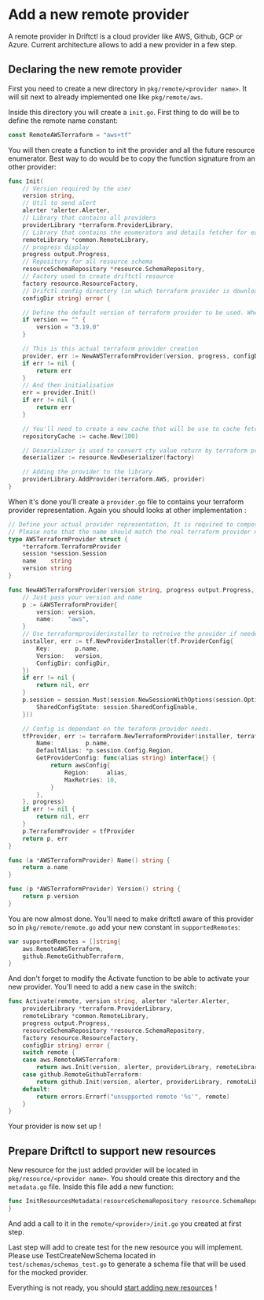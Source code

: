 # Add a new remote provider

A remote provider in Driftctl is a cloud provider like AWS, Github, GCP or Azure.
Current architecture allows to add a new provider in a few step.

## Declaring the new remote provider
First you need to create a new directory in `pkg/remote/<provider name>`. It will sit next to already implemented one like `pkg/remote/aws`.

Inside this directory you will create a `init.go`. First thing to do will be to define the remote name constant:
```go
const RemoteAWSTerraform = "aws+tf"
```

You will then create a function to init the provider and all the future resource enumerator. Best way to do would be to copy the function signature from an other provider:
```go
func Init(
	// Version required by the user
	version string,
	// Util to send alert
	alerter *alerter.Alerter,
	// Library that contains all providers
	providerLibrary *terraform.ProviderLibrary,
	// Library that contains the enumerators and details fetcher for each supported resources
	remoteLibrary *common.RemoteLibrary,
	// progress display
	progress output.Progress,
	// Repository for all resource schema
	resourceSchemaRepository *resource.SchemaRepository,
	// Factory used to create driftctl resource
	factory resource.ResourceFactory,
	// Drifctl config directory (in which terraform provider is downloaded)
	configDir string) error {

	// Define the default version of terraform provider to be used. When the user does not require a specific one
	if version == "" {
		version = "3.19.0"
	}

	// This is this actual terraform provider creation
	provider, err := NewAWSTerraformProvider(version, progress, configDir)
	if err != nil {
		return err
	}
	// And then initialisation
	err = provider.Init()
	if err != nil {
		return err
	}

	// You'll need to create a new cache that will be use to cache fetched resources lists
	repositoryCache := cache.New(100)

	// Deserializer is used to convert cty value return by terraform provider to driftctl AbstactResource
    deserializer := resource.NewDeserializer(factory)

    // Adding the provider to the library
    providerLibrary.AddProvider(terraform.AWS, provider)
}
```

When it's done you'll create a `provider.go` file to contains your terraform provider representation. Again you should looks at other implementation :
```go
// Define your actual provider representation, It is required to compose with terraform.TerraformProvider and to have a name and a version
// Please note that the name should match the real terraform provider name.
type AWSTerraformProvider struct {
	*terraform.TerraformProvider
	session *session.Session
	name    string
	version string
}

func NewAWSTerraformProvider(version string, progress output.Progress, configDir string) (*AWSTerraformProvider, error) {
	// Just pass your version and name
	p := &AWSTerraformProvider{
		version: version,
		name:    "aws",
	}
	// Use terraformproviderinstaller to retreive the provider if needed
	installer, err := tf.NewProviderInstaller(tf.ProviderConfig{
		Key:       p.name,
		Version:   version,
		ConfigDir: configDir,
	})
	if err != nil {
		return nil, err
	}
	p.session = session.Must(session.NewSessionWithOptions(session.Options{
		SharedConfigState: session.SharedConfigEnable,
	}))

	// Config is dependant on the teraform provider needs.
	tfProvider, err := terraform.NewTerraformProvider(installer, terraform.TerraformProviderConfig{
		Name:         p.name,
		DefaultAlias: *p.session.Config.Region,
		GetProviderConfig: func(alias string) interface{} {
			return awsConfig{
				Region:     alias,
				MaxRetries: 10,
			}
		},
	}, progress)
	if err != nil {
		return nil, err
	}
	p.TerraformProvider = tfProvider
	return p, err
}

func (a *AWSTerraformProvider) Name() string {
	return a.name
}

func (p *AWSTerraformProvider) Version() string {
	return p.version
}
```

You are now almost done. You'll need to make driftctl aware of this provider so in `pkg/remote/remote.go` add your new constant in `supportedRemotes`:
```go
var supportedRemotes = []string{
	aws.RemoteAWSTerraform,
	github.RemoteGithubTerraform,
}
```
And don't forget to modify the Activate function to be able to activate your new provider. You'll need to add a new case in the switch:
```go
func Activate(remote, version string, alerter *alerter.Alerter,
	providerLibrary *terraform.ProviderLibrary,
	remoteLibrary *common.RemoteLibrary,
	progress output.Progress,
	resourceSchemaRepository *resource.SchemaRepository,
	factory resource.ResourceFactory,
	configDir string) error {
	switch remote {
	case aws.RemoteAWSTerraform:
		return aws.Init(version, alerter, providerLibrary, remoteLibrary, progress, resourceSchemaRepository, factory, configDir)
	case github.RemoteGithubTerraform:
		return github.Init(version, alerter, providerLibrary, remoteLibrary, progress, resourceSchemaRepository, factory, configDir)
	default:
		return errors.Errorf("unsupported remote '%s'", remote)
	}
}
```

Your provider is now set up !

## Prepare Driftctl to support new resources

New resource for the just added provider will be located in `pkg/resource/<provider name>`. You should create this directory and the `metadata.go` file.
Inside this file add a new function:
```go
func InitResourcesMetadata(resourceSchemaRepository resource.SchemaRepositoryInterface) {
}
```

And add a call to it in the `remote/<provider>/init.go` you created at first step.

Last step will add to create test for the new resource you will implement.
Please use TestCreateNewSchema located in `test/schemas/schemas_test.go` to generate a schema file that will be used for the mocked provider.

Everything is not ready, you should [start adding new resources](new-resource.md) !
